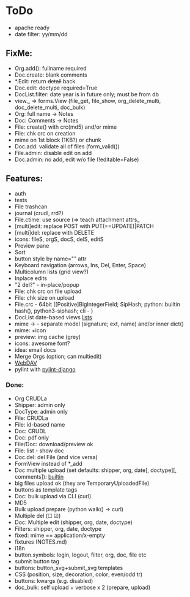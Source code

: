 # ToDo

- apache ready
- date filter: yy/mm/dd

## FixMe:
- Org.add(): fullname required
- Doc.create: blank comments
- *.Edit: return ~~detail~~ back
- Doc.edit: doctype required=True
- DocList.filter: date year is in future only; must be from db
- view.*_* => forms.View (file_get, file_show, org_delete_multi, doc_delete_multi, doc_bulk)
- Org: full name -> Notes
- Doc: Comments -> Notes
- File: create() with crc(md5) and/or mime
- File: chk crc on creation
- mime on 1st block (1KB?) or chunk
- Doc.add: validate all of files (form_valid())
- File.admin: disable edit on add
- Doc.admin: no add, edit w/o file (!editable=False)

## Features:
- auth
- tests
- File trashcan
- journal (crudl, rrd?)
- File.ctime: use source (=> teach attachment attrs_
- [multi]edit: replace POST with PUT(==UPDATE)|PATCH
- [multi]del: replace with DELETE
- icons: fileS, orgS, docS, delS, editS
- Preview pane
- Sort
- button style by name="" attr
- Keyboard navigation (arrows, Ins, Del, Enter, Space)
- Multicolumn lists (grid view?)
- Inplace edits
- "2 del?" - in-place/popup
- File: chk crc on file upload
- File: chk size on upload
- File.crc - 64bit ([Positive]BigIntegerField; SipHash; python: builtin hash(), python3-siphash; cli - )
- DocList date-based views [lists](https://docs.djangoproject.com/en/3.0/ref/class-based-views/generic-date-based/)
- mime &rarr; - separate model (signature; ext, name) and/or inner dict()
- mime: +icon
- preview: img cache (grey)
- icons: awesome font?
- idea: email docs
- Merge Orgs (option; can multiedit)
- [WebDAV](https://github.com/MnogoByte/djangodav)
- pylint with [pylint-django](https://github.com/PyCQA/pylint-django)

### Done:
- Org CRUDLa
- Shipper: admin only
- DocType: admin only
- File: CRUDLa
- File: id-based name
- Doc: CRUDL
- Doc: pdf only
- File/Doc: download/preview ok
- File: list - show doc
- Doc.del: del File (and vice versa)
- FormView instead of *_add
- Doc multiple upload (set defaults: shipper, org, date[, doctype][, comments]):
  [builtin](https://docs.djangoproject.com/en/3.0/topics/http/file-uploads/#uploading-multiple-files)
- big files upload ok (they are TemporaryUploadedFile)
- buttons as template tags
- Doc: bulk upload via CLI (curl)
- MD5
- Bulk upload prepare (python walk() &rarr; curl)
- Multiple del (&#9744; &#9745;)
- Doc: Multiple edit (shipper, org, date, doctype)
- Filters: shipper, org, date, doctype
- fixed: mime == application/x-empty
- fixtures (NOTES.md)
- i18n
- button.symbols: login, logout, filter, org, doc, file etc
- submit button tag
- buttons: button_svg+submit_svg templates
- CSS (position, size, decoration, color; even/odd tr)
- buttons: kwargs (e.g. disabled)
- doc_bulk: self upload + verbose x 2 (prepare, upload)
